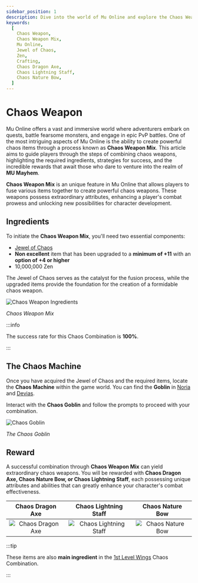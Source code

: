 ```yaml
---
sidebar_position: 1
description: Dive into the world of Mu Online and explore the Chaos Weapon Mix feature, a unique process to create powerful chaos weapons. Learn about the required ingredients, strategies, and the incredible rewards that await players in the realm of MU Mayhem.
keywords:
  [
    Chaos Weapon,
    Chaos Weapon Mix,
    Mu Online,
    Jewel of Chaos,
    Zen,
    Crafting,
    Chaos Dragon Axe,
    Chaos Lightning Staff,
    Chaos Nature Bow,
  ]
---
```


# Chaos Weapon

Mu Online offers a vast and immersive world where adventurers embark on quests, battle fearsome monsters, and engage in epic PvP battles. One of the most intriguing aspects of Mu Online is the ability to create powerful chaos items through a process known as **Chaos Weapon Mix**. This article aims to guide players through the steps of combining chaos weapons, highlighting the required ingredients, strategies for success, and the incredible rewards that await those who dare to venture into the realm of **MU Mayhem**.

**Chaos Weapon Mix** is an unique feature in Mu Online that allows players to fuse various items together to create powerful chaos weapons. These weapons possess extraordinary attributes, enhancing a player's combat prowess and unlocking new possibilities for character development.

## Ingredients

To initiate the **Chaos Weapon Mix**, you'll need two essential components:

- [Jewel of Chaos](/items/jewels/regular-jewels/jewel-of-chaos)
- **Non excellent** item that has been upgraded to a **minimum of +11** with an **option of +4 or higher**
- 10,000,000 Zen

The Jewel of Chaos serves as the catalyst for the fusion process, while the upgraded items provide the foundation for the creation of a formidable chaos weapon.

![Chaos Weapon Ingredients](/img/crafting/chaos-weapon-mix.png)

_Chaos Weapon Mix_

:::info

The success rate for this Chaos Combination is **100%**.

:::

## The Chaos Machine

Once you have acquired the Jewel of Chaos and the required items, locate the **Chaos Machine** within the game world. You can find the **Goblin** in [Noria](/maps/noria) and [Devias](/maps/devias).

Interact with the **Chaos Goblin** and follow the prompts to proceed with your combination.

![Chaos Goblin](/img/crafting/chaos-goblin.png)

_The Chaos Goblin_

## Reward

A successful combination through **Chaos Weapon Mix** can yield extraordinary chaos weapons. You will be rewarded with **Chaos Dragon Axe, Chaos Nature Bow, or Chaos Lightning Staff**, each possessing unique attributes and abilities that can greatly enhance your character's combat effectiveness.

|                     Chaos Dragon Axe                      |                        Chaos Lightning Staff                         |                     Chaos Nature Bow                      |
| :-------------------------------------------------------: | :------------------------------------------------------------------: | :-------------------------------------------------------: |
| ![Chaos Dragon Axe](/img/items/axes/chaos-dragon-axe.png) | ![Chaos Lightning Staff](/img/items/staffs/chaos-lighting-staff.png) | ![Chaos Nature Bow](/img/items/bows/chaos-nature-bow.png) |

:::tip

These items are also **main ingredient** in the [1st Level Wings](/crafting/wings/first-level-wings) Chaos Combination.

:::
